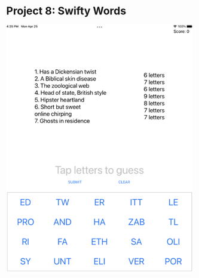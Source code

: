 # Project 8: Swifty Words
<img src="https://github.com/ajandaur/100DaysOfSwift/blob/ef1dcd8010f475e9445298a18dc4a83f7218f405/Project8/demo/demo.png" width="500">


